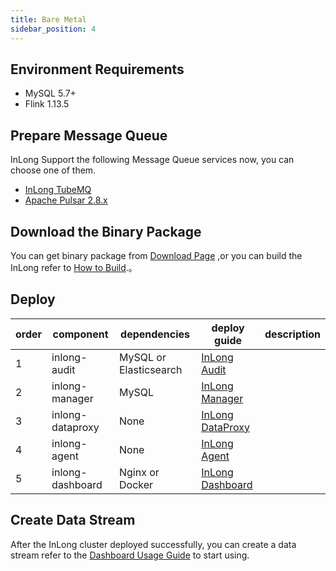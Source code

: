 ```yaml
---
title: Bare Metal
sidebar_position: 4
---
```


## Environment Requirements
- MySQL 5.7+
- Flink 1.13.5

## Prepare Message Queue
InLong Support the following Message Queue services now, you can choose one of them.
- [InLong TubeMQ](modules/tubemq/quick_start.md)
- [Apache Pulsar 2.8.x](https://pulsar.apache.org/docs/en/2.8.1/standalone/)

## Download the Binary Package
You can get binary package from [Download Page](https://inlong.apache.org/download) ,or you can build the InLong refer to [How to Build](quick_start/how_to_build.md).。

## Deploy
| order |  component | dependencies | deploy guide                                                          | description |
|-----| ----  | ----  |-----------------------------------------------------------------------| ---- |
| 1   | inlong-audit | MySQL or Elasticsearch | [InLong Audit](modules/audit/quick_start.md)                          |  |
| 2   | inlong-manager | MySQL  | [InLong Manager](modules/manager/quick_start.md)                      |  |
| 3   | inlong-dataproxy | None | [InLong DataProxy](modules/dataproxy/quick_start.md)                  |  |
| 4   | inlong-agent | None | [InLong Agent](modules/agent/quick_start.md)                          |  |
| 5   | inlong-dashboard | Nginx or Docker | [InLong Dashboard](modules/dashboard/quick_start.md)                    | |

## Create Data Stream
After the InLong cluster deployed successfully, you can create a data stream refer to the [Dashboard Usage Guide](user_guide/dashboard_usage.md) to start using.
